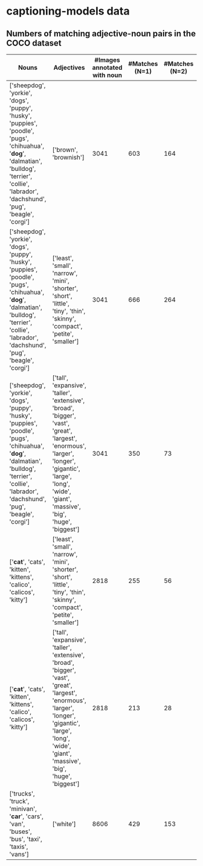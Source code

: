 # captioning-models data

## Numbers of matching adjective-noun pairs in the COCO dataset

Nouns | Adjectives | #Images annotated with noun | #Matches (N=1) |  #Matches (N=2) | #Matches (N=3) | #Matches (N=4) | #Matches (N=5)
------|------------|-----------------------------| ---------------|-----------------|----------------|----------------|---------------
['sheepdog', 'yorkie', 'dogs', 'puppy', 'husky', 'puppies', 'poodle', 'pugs', 'chihuahua', '**dog**', 'dalmatian', 'bulldog', 'terrier', 'collie', 'labrador', 'dachshund', 'pug', 'beagle', 'corgi'] | ['brown', 'brownish'] | 3041 | 603 | 164 | 32 | 3 | 0
['sheepdog', 'yorkie', 'dogs', 'puppy', 'husky', 'puppies', 'poodle', 'pugs', 'chihuahua', '**dog**', 'dalmatian', 'bulldog', 'terrier', 'collie', 'labrador', 'dachshund', 'pug', 'beagle', 'corgi'] | ['least', 'small', 'narrow', 'mini', 'shorter', 'short', 'little', 'tiny', 'thin', 'skinny', 'compact', 'petite', 'smaller'] | 3041 | 666 | 264 | 95 | 34 | 5
['sheepdog', 'yorkie', 'dogs', 'puppy', 'husky', 'puppies', 'poodle', 'pugs', 'chihuahua', '**dog**', 'dalmatian', 'bulldog', 'terrier', 'collie', 'labrador', 'dachshund', 'pug', 'beagle', 'corgi'] | ['tall', 'expansive', 'taller', 'extensive', 'broad', 'bigger', 'vast', 'great', 'largest', 'enormous', 'larger', 'longer', 'gigantic', 'large', 'long', 'wide', 'giant', 'massive', 'big', 'huge', 'biggest'] | 3041 | 350 | 73 | 10 | 0 | 0  
['**cat**', 'cats', 'kitten', 'kittens', 'calico', 'calicos', 'kitty'] | ['least', 'small', 'narrow', 'mini', 'shorter', 'short', 'little', 'tiny', 'thin', 'skinny', 'compact', 'petite', 'smaller'] | 2818 | 255 | 56 | 15 | 2 | 0
['**cat**', 'cats', 'kitten', 'kittens', 'calico', 'calicos', 'kitty'] | ['tall', 'expansive', 'taller', 'extensive', 'broad', 'bigger', 'vast', 'great', 'largest', 'enormous', 'larger', 'longer', 'gigantic', 'large', 'long', 'wide', 'giant', 'massive', 'big', 'huge', 'biggest'] | 2818 | 213 | 28 | 7 | 1 | 0
['trucks', 'truck', 'minivan', '**car**', 'cars', 'van', 'buses', 'bus', 'taxi', 'taxis', 'vans'] | ['white'] | 8606 | 429 | 153 | 59 | 20 | 3

